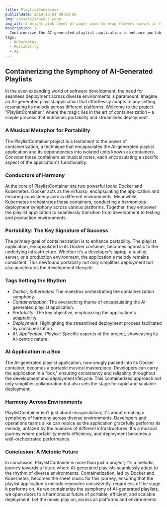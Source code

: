 ```yaml
---
title: PlaylistContainer
publishDate: 2019-12-01 00:00:00
img: /assets/stock-2.webp
img_alt: A bright pink sheet of paper used to wrap flowers curves in front of rich blue background
description: |
  Containerize the AI-generated playlist application to enhance portability and streamline deployment across different environments.
tags:
  - Kubernetes
  - Portability
  - AI
---
```


## Containerizing the Symphony of AI-Generated Playlists

In the ever-expanding world of software development, the need for seamless deployment across diverse environments is paramount. Imagine an AI-generated playlist application that effortlessly adapts to any setting, resonating its melody across different platforms. Welcome to the project "PlaylistContainer," where the magic lies in the art of containerization – a simple process that enhances portability and streamlines deployment.

### A Musical Metaphor for Portability

The PlaylistContainer project is a testament to the power of containerization, a technique that encapsulates the AI-generated playlist application and its dependencies into isolated units known as containers. Consider these containers as musical notes, each encapsulating a specific aspect of the application's functionality.

### Conductors of Harmony

At the core of PlaylistContainer are two powerful tools: Docker and Kubernetes. Docker acts as the virtuoso, encapsulating the application and ensuring consistency across different environments. Meanwhile, Kubernetes orchestrates these containers, conducting a harmonious deployment symphony across various platforms. Together, they empower the playlist application to seamlessly transition from development to testing and production environments.

### Portability: The Key Signature of Success

The primary goal of containerization is to enhance portability. The playlist application, encapsulated in its Docker container, becomes agnostic to the underlying infrastructure. Whether it's a developer's laptop, a testing server, or a production environment, the application's melody remains consistent. This newfound portability not only simplifies deployment but also accelerates the development lifecycle.

### Tags Setting the Rhythm

- _Docker, Kubernetes_: The maestros orchestrating the containerization symphony.
- _Containerization_: The overarching theme of encapsulating the AI-generated playlist application.
- _Portability_: The key objective, emphasizing the application's adaptability.
- _Deployment_: Highlighting the streamlined deployment process facilitated by containerization.
- _AI, Application, Playlist_: Specific aspects of the project, showcasing its AI-centric nature.

### AI Application in a Box

The AI-generated playlist application, now snugly packed into its Docker container, becomes a portable musical masterpiece. Developers can carry the application in a "box," ensuring consistency and reliability throughout the development and deployment lifecycle. This containerized approach not only simplifies collaboration but also sets the stage for rapid and scalable deployment.

### Harmony Across Environments

PlaylistContainer isn't just about encapsulation; it's about creating a symphony of harmony across diverse environments. Developers and operations teams alike can rejoice as the application gracefully performs its melody, unfazed by the nuances of different infrastructures. It's a musical journey where portability meets efficiency, and deployment becomes a well-orchestrated performance.

### Conclusion: A Melodic Future

In conclusion, PlaylistContainer is more than just a project; it's a melodic journey towards a future where AI-generated playlists seamlessly adapt to the rhythm of diverse environments. Containerization, led by Docker and Kubernetes, becomes the sheet music for this journey, ensuring that the playlist application's melody resonates consistently, regardless of the stage it performs on. As we containerize the symphony of AI-generated playlists, we open doors to a harmonious future of portable, efficient, and scalable deployment. Let the music play on, across all platforms and environments.
